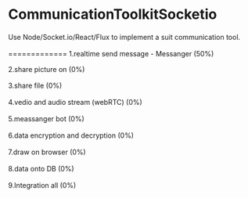 # CommunicationToolkitSocketio
Use Node/Socket.io/React/Flux to implement a suit communication tool.　　

=============
1.realtime send message - Messanger (50%)　　

2.share picture on (0%)  

3.share file (0%)　　

4.vedio and audio stream (webRTC) (0%)　　

5.meassanger bot (0%)　　

6.data encryption and decryption (0%)　　

7.draw on browser (0%)　　

8.data onto DB (0%)　　

9.Integration all (0%)　　


